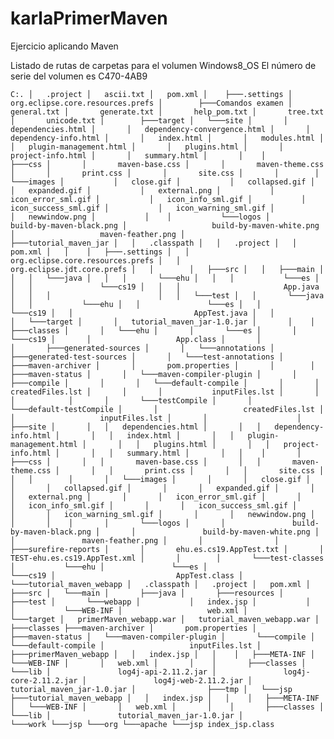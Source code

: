 # karlaPrimerMaven
Ejercicio aplicando Maven 

Listado de rutas de carpetas para el volumen Windows8_OS
El número de serie del volumen es C470-4AB9

`
C:.
│   .project
│   ascii.txt
│   pom.xml
│   
├───.settings
│       org.eclipse.core.resources.prefs
│       
├───Comandos examen
│       general.txt
│       generate.txt
│       help_pom.txt
│       tree.txt
│       unicode.txt
│       
├───target
│   └───site
│       │   dependencies.html
│       │   dependency-convergence.html
│       │   dependency-info.html
│       │   index.html
│       │   modules.html
│       │   plugin-management.html
│       │   plugins.html
│       │   project-info.html
│       │   summary.html
│       │   
│       ├───css
│       │       maven-base.css
│       │       maven-theme.css
│       │       print.css
│       │       site.css
│       │       
│       └───images
│           │   close.gif
│           │   collapsed.gif
│           │   expanded.gif
│           │   external.png
│           │   icon_error_sml.gif
│           │   icon_info_sml.gif
│           │   icon_success_sml.gif
│           │   icon_warning_sml.gif
│           │   newwindow.png
│           │   
│           └───logos
│                   build-by-maven-black.png
│                   build-by-maven-white.png
│                   maven-feather.png
│                   
├───tutorial_maven_jar
│   │   .classpath
│   │   .project
│   │   pom.xml
│   │   
│   ├───.settings
│   │       org.eclipse.core.resources.prefs
│   │       org.eclipse.jdt.core.prefs
│   │       
│   ├───src
│   │   ├───main
│   │   │   └───java
│   │   │       └───ehu
│   │   │           └───es
│   │   │               └───cs19
│   │   │                       App.java
│   │   │                       
│   │   └───test
│   │       └───java
│   │           └───ehu
│   │               └───es
│   │                   └───cs19
│   │                           AppTest.java
│   │                           
│   └───target
│       │   tutorial_maven_jar-1.0.jar
│       │   
│       ├───classes
│       │   └───ehu
│       │       └───es
│       │           └───cs19
│       │                   App.class
│       │                   
│       ├───generated-sources
│       │   └───annotations
│       ├───generated-test-sources
│       │   └───test-annotations
│       ├───maven-archiver
│       │       pom.properties
│       │       
│       ├───maven-status
│       │   └───maven-compiler-plugin
│       │       ├───compile
│       │       │   └───default-compile
│       │       │           createdFiles.lst
│       │       │           inputFiles.lst
│       │       │           
│       │       └───testCompile
│       │           └───default-testCompile
│       │                   createdFiles.lst
│       │                   inputFiles.lst
│       │                   
│       ├───site
│       │   │   dependencies.html
│       │   │   dependency-info.html
│       │   │   index.html
│       │   │   plugin-management.html
│       │   │   plugins.html
│       │   │   project-info.html
│       │   │   summary.html
│       │   │   
│       │   ├───css
│       │   │       maven-base.css
│       │   │       maven-theme.css
│       │   │       print.css
│       │   │       site.css
│       │   │       
│       │   └───images
│       │       │   close.gif
│       │       │   collapsed.gif
│       │       │   expanded.gif
│       │       │   external.png
│       │       │   icon_error_sml.gif
│       │       │   icon_info_sml.gif
│       │       │   icon_success_sml.gif
│       │       │   icon_warning_sml.gif
│       │       │   newwindow.png
│       │       │   
│       │       └───logos
│       │               build-by-maven-black.png
│       │               build-by-maven-white.png
│       │               maven-feather.png
│       │               
│       ├───surefire-reports
│       │       ehu.es.cs19.AppTest.txt
│       │       TEST-ehu.es.cs19.AppTest.xml
│       │       
│       └───test-classes
│           └───ehu
│               └───es
│                   └───cs19
│                           AppTest.class
│                           
└───tutorial_maven_webapp
    │   .classpath
    │   .project
    │   pom.xml
    │   
    ├───src
    │   └───main
    │       ├───java
    │       ├───resources
    │       ├───test
    │       └───webapp
    │           │   index.jsp
    │           │   
    │           └───WEB-INF
    │                   web.xml
    │                   
    └───target
        │   primerMaven_webapp.war
        │   tutorial_maven_webapp.war
        │   
        ├───classes
        ├───maven-archiver
        │       pom.properties
        │       
        ├───maven-status
        │   └───maven-compiler-plugin
        │       └───compile
        │           └───default-compile
        │                   inputFiles.lst
        │                   
        ├───primerMaven_webapp
        │   │   index.jsp
        │   │   
        │   ├───META-INF
        │   └───WEB-INF
        │       │   web.xml
        │       │   
        │       ├───classes
        │       └───lib
        │               log4j-api-2.11.2.jar
        │               log4j-core-2.11.2.jar
        │               log4j-web-2.11.2.jar
        │               tutorial_maven_jar-1.0.jar
        │               
        ├───tmp
        │   └───jsp
        ├───tutorial_maven_webapp
        │   │   index.jsp
        │   │   
        │   ├───META-INF
        │   └───WEB-INF
        │       │   web.xml
        │       │   
        │       ├───classes
        │       └───lib
        │               tutorial_maven_jar-1.0.jar
        │               
        └───work
            └───jsp
                └───org
                    └───apache
                        └───jsp
                                index_jsp.class
 `                              
